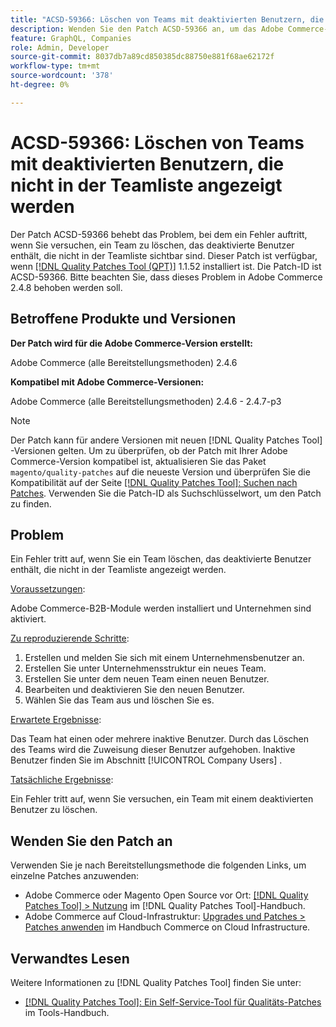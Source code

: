 ```yaml
---
title: "ACSD-59366: Löschen von Teams mit deaktivierten Benutzern, die nicht in der Teamliste angezeigt werden"
description: Wenden Sie den Patch ACSD-59366 an, um das Adobe Commerce-Problem zu beheben, bei dem beim Versuch, ein Team zu löschen, das deaktivierte Benutzer enthält, die nicht in der Teamliste angezeigt werden, ein Fehler auftritt.
feature: GraphQL, Companies
role: Admin, Developer
source-git-commit: 8037db7a89cd850385dc88750e881f68ae62172f
workflow-type: tm+mt
source-wordcount: '378'
ht-degree: 0%

---
```


# ACSD-59366: Löschen von Teams mit deaktivierten Benutzern, die nicht in der Teamliste angezeigt werden

Der Patch ACSD-59366 behebt das Problem, bei dem ein Fehler auftritt, wenn Sie versuchen, ein Team zu löschen, das deaktivierte Benutzer enthält, die nicht in der Teamliste sichtbar sind. Dieser Patch ist verfügbar, wenn [[!DNL Quality Patches Tool (QPT)]](/help/tools/quality-patches-tool/quality-patches-tool-to-self-serve-quality-patches.md) 1.1.52 installiert ist. Die Patch-ID ist ACSD-59366. Bitte beachten Sie, dass dieses Problem in Adobe Commerce 2.4.8 behoben werden soll.

## Betroffene Produkte und Versionen

**Der Patch wird für die Adobe Commerce-Version erstellt:**

Adobe Commerce (alle Bereitstellungsmethoden) 2.4.6

**Kompatibel mit Adobe Commerce-Versionen:**

Adobe Commerce (alle Bereitstellungsmethoden) 2.4.6 - 2.4.7-p3

>[!NOTE]
>
>Der Patch kann für andere Versionen mit neuen [!DNL Quality Patches Tool] -Versionen gelten. Um zu überprüfen, ob der Patch mit Ihrer Adobe Commerce-Version kompatibel ist, aktualisieren Sie das Paket `magento/quality-patches` auf die neueste Version und überprüfen Sie die Kompatibilität auf der Seite [[!DNL Quality Patches Tool]: Suchen nach Patches](https://experienceleague.adobe.com/tools/commerce-quality-patches/index.html). Verwenden Sie die Patch-ID als Suchschlüsselwort, um den Patch zu finden.

## Problem

Ein Fehler tritt auf, wenn Sie ein Team löschen, das deaktivierte Benutzer enthält, die nicht in der Teamliste angezeigt werden.

<u>Voraussetzungen</u>:

Adobe Commerce-B2B-Module werden installiert und Unternehmen sind aktiviert.

<u>Zu reproduzierende Schritte</u>:

1. Erstellen und melden Sie sich mit einem Unternehmensbenutzer an.
1. Erstellen Sie unter Unternehmensstruktur ein neues Team.
1. Erstellen Sie unter dem neuen Team einen neuen Benutzer.
1. Bearbeiten und deaktivieren Sie den neuen Benutzer.
1. Wählen Sie das Team aus und löschen Sie es.

<u>Erwartete Ergebnisse</u>:

Das Team hat einen oder mehrere inaktive Benutzer. Durch das Löschen des Teams wird die Zuweisung dieser Benutzer aufgehoben. Inaktive Benutzer finden Sie im Abschnitt [!UICONTROL Company Users] .

<u>Tatsächliche Ergebnisse</u>:

Ein Fehler tritt auf, wenn Sie versuchen, ein Team mit einem deaktivierten Benutzer zu löschen.

## Wenden Sie den Patch an

Verwenden Sie je nach Bereitstellungsmethode die folgenden Links, um einzelne Patches anzuwenden:

* Adobe Commerce oder Magento Open Source vor Ort: [[!DNL Quality Patches Tool] > Nutzung](/help/tools/quality-patches-tool/usage.md) im [!DNL Quality Patches Tool]-Handbuch.
* Adobe Commerce auf Cloud-Infrastruktur: [Upgrades und Patches > Patches anwenden](https://experienceleague.adobe.com/docs/commerce-cloud-service/user-guide/develop/upgrade/apply-patches.html) im Handbuch Commerce on Cloud Infrastructure.

## Verwandtes Lesen

Weitere Informationen zu [!DNL Quality Patches Tool] finden Sie unter:

* [[!DNL Quality Patches Tool]: Ein Self-Service-Tool für Qualitäts-Patches](/help/tools/quality-patches-tool/quality-patches-tool-to-self-serve-quality-patches.md) im Tools-Handbuch.


